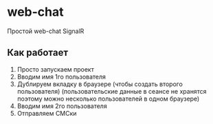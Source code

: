 # web-chat
Простой web-chat SignalR

## Как работает
1. Просто запускаем проект
2. Вводим имя 1го пользователя
3. Дублируем вкладку в браузере (чтобы создать второго пользователя) 
          (пользовательские данные в сеансе не хранятся поэтому можно несколько пользователей в одном браузере)
4. Вводим имя 2го пользователя
5. Отправляем СМСки 
